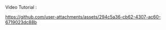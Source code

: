 Video Tutorial :

https://github.com/user-attachments/assets/294c5a36-cb62-4307-ac60-6719023dc88b



